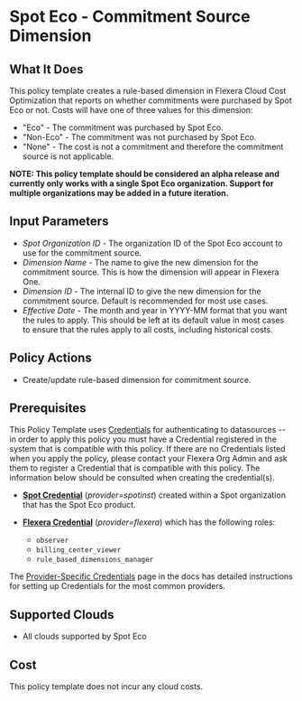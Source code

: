 # Spot Eco - Commitment Source Dimension

## What It Does

This policy template creates a rule-based dimension in Flexera Cloud Cost Optimization that reports on whether commitments were purchased by Spot Eco or not. Costs will have one of three values for this dimension:

- "Eco" - The commitment was purchased by Spot Eco.
- "Non-Eco" - The commitment was not purchased by Spot Eco.
- "None" - The cost is not a commitment and therefore the commitment source is not applicable.

**NOTE: This policy template should be considered an alpha release and currently only works with a single Spot Eco organization. Support for multiple organizations may be added in a future iteration.**

## Input Parameters

- *Spot Organization ID* - The organization ID of the Spot Eco account to use for the commitment source.
- *Dimension Name* - The name to give the new dimension for the commitment source. This is how the dimension will appear in Flexera One.
- *Dimension ID* - The internal ID to give the new dimension for the commitment source. Default is recommended for most use cases.
- *Effective Date* - The month and year in YYYY-MM format that you want the rules to apply. This should be left at its default value in most cases to ensure that the rules apply to all costs, including historical costs.

## Policy Actions

- Create/update rule-based dimension for commitment source.

## Prerequisites

This Policy Template uses [Credentials](https://docs.flexera.com/flexera/EN/Automation/ManagingCredentialsExternal.htm) for authenticating to datasources -- in order to apply this policy you must have a Credential registered in the system that is compatible with this policy. If there are no Credentials listed when you apply the policy, please contact your Flexera Org Admin and ask them to register a Credential that is compatible with this policy. The information below should be consulted when creating the credential(s).

- [**Spot Credential**](https://docs.flexera.com/flexera/EN/Automation/ProviderCredentials.htm) (*provider=spotinst*) created within a Spot organization that has the Spot Eco product.

- [**Flexera Credential**](https://docs.flexera.com/flexera/EN/Automation/ProviderCredentials.htm) (*provider=flexera*) which has the following roles:
  - `observer`
  - `billing_center_viewer`
  - `rule_based_dimensions_manager`

The [Provider-Specific Credentials](https://docs.flexera.com/flexera/EN/Automation/ProviderCredentials.htm) page in the docs has detailed instructions for setting up Credentials for the most common providers.

## Supported Clouds

- All clouds supported by Spot Eco

## Cost

This policy template does not incur any cloud costs.

